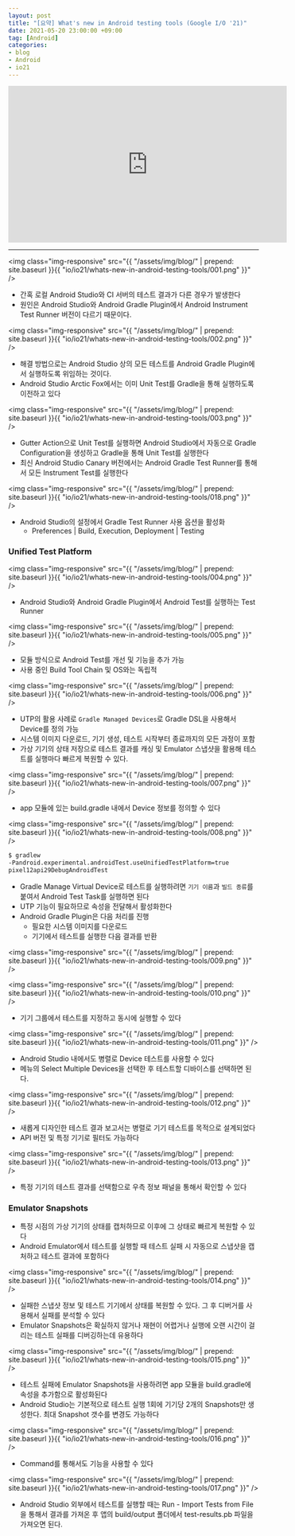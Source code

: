 ```yaml
---
layout: post
title: "[요약] What's new in Android testing tools (Google I/O '21)"
date: 2021-05-20 23:00:00 +09:00
tag: [Android]
categories:
- blog
- Android
- io21
---
```


<div class="youtube">
  <iframe width="560" height="315" src="https://www.youtube.com/embed/juEkViDyzF8" frameborder="0" allow="accelerometer; autoplay; encrypted-media; gyroscope; picture-in-picture" allowfullscreen></iframe>
</div>

<!--more-->

- - -

<img class="img-responsive" src="{{ "/assets/img/blog/" | prepend: site.baseurl }}{{ "io/io21/whats-new-in-android-testing-tools/001.png" }}" /> 

- 간혹 로컬 Android Studio와 CI 서버의 테스트 결과가 다른 경우가 발생한다
- 원인은 Android Studio와 Android Gradle Plugin에서 Android Instrument Test Runner 버전이 다르기 때문이다.

<img class="img-responsive" src="{{ "/assets/img/blog/" | prepend: site.baseurl }}{{ "io/io21/whats-new-in-android-testing-tools/002.png" }}" /> 

- 해결 방법으로는 Android Studio 상의 모든 테스트를 Android Gradle Plugin에서 실행하도록 위임하는 것이다.
- Android Studio Arctic Fox에서는 이미 Unit Test를 Gradle을 통해 실행하도록 이전하고 있다

<img class="img-responsive" src="{{ "/assets/img/blog/" | prepend: site.baseurl }}{{ "io/io21/whats-new-in-android-testing-tools/003.png" }}" /> 

- Gutter Action으로 Unit Test를 실행하면 Android Studio에서 자동으로 Gradle Configuration을 생성하고 Gradle을 통해 Unit Test를 실행한다
- 최신 Android Studio Canary 버전에서는 Android Gradle Test Runner를 통해서 모든 Instrument Test를 실행한다

<img class="img-responsive" src="{{ "/assets/img/blog/" | prepend: site.baseurl }}{{ "io/io21/whats-new-in-android-testing-tools/018.png" }}" /> 

- Android Studio의 설정에서 Gradle Test Runner 사용 옵션을 활성화
  - Preferences | Build, Execution, Deployment | Testing

### Unified Test Platform

<img class="img-responsive" src="{{ "/assets/img/blog/" | prepend: site.baseurl }}{{ "io/io21/whats-new-in-android-testing-tools/004.png" }}" /> 

- Android Studio와 Android Gradle Plugin에서 Android Test를 실행하는 Test Runner

<img class="img-responsive" src="{{ "/assets/img/blog/" | prepend: site.baseurl }}{{ "io/io21/whats-new-in-android-testing-tools/005.png" }}" /> 

- 모듈 방식으로 Android Test를 개선 및 기능을 추가 가능
- 사용 중인 Build Tool Chain 및 OS와는 독립적

<img class="img-responsive" src="{{ "/assets/img/blog/" | prepend: site.baseurl }}{{ "io/io21/whats-new-in-android-testing-tools/006.png" }}" /> 

- UTP의 활용 사례로 `Gradle Managed Devices`로 Gradle DSL을 사용해서 Device를 정의 가능
- 시스템 이미지 다운로드, 기기 생성, 테스트 시작부터 종료까지의 모든 과정이 포함
- 가상 기기의 상태 저장으로 테스트 결과를 캐싱 및 Emulator 스냅샷을 활용해 테스트를 실행마다 빠르게 복원할 수 있다.

<img class="img-responsive" src="{{ "/assets/img/blog/" | prepend: site.baseurl }}{{ "io/io21/whats-new-in-android-testing-tools/007.png" }}" /> 

- app 모듈에 있는 build.gradle 내에서 Device 정보를 정의할 수 있다

<img class="img-responsive" src="{{ "/assets/img/blog/" | prepend: site.baseurl }}{{ "io/io21/whats-new-in-android-testing-tools/008.png" }}" /> 

```bash
$ gradlew
-Pandroid.experimental.androidTest.useUnifiedTestPlatform=true
pixel12api29DebugAndroidTest
```

- Gradle Manage Virtual Device로 테스트를 실행하려면 `기기 이름`과 `빌드 종류`를 붙여서 Android Test Task를 실행하면 된다
- UTP 기능이 필요하므로 속성을 전달해서 활성화한다
- Android Gradle Plugin은 다음 처리를 진행
  - 필요한 시스템 이미지를 다운로드
  - 기기에서 테스트를 실행한 다음 결과를 반환

<img class="img-responsive" src="{{ "/assets/img/blog/" | prepend: site.baseurl }}{{ "io/io21/whats-new-in-android-testing-tools/009.png" }}" /> 

<img class="img-responsive" src="{{ "/assets/img/blog/" | prepend: site.baseurl }}{{ "io/io21/whats-new-in-android-testing-tools/010.png" }}" /> 

- 기기 그룹에서 테스트를 지정하고 동시에 실행할 수 있다

<img class="img-responsive" src="{{ "/assets/img/blog/" | prepend: site.baseurl }}{{ "io/io21/whats-new-in-android-testing-tools/011.png" }}" /> 

- Android Studio 내에서도 병렬로 Device 테스트를 사용할 수 있다
- 메뉴의 Select Multiple Devices을 선택한 후 테스트할 디바이스를 선택하면 된다.

<img class="img-responsive" src="{{ "/assets/img/blog/" | prepend: site.baseurl }}{{ "io/io21/whats-new-in-android-testing-tools/012.png" }}" /> 

- 새롭게 디자인한 테스트 결과 보고서는 병렬로 기기 테스트를 목적으로 설계되었다
- API 버전 및 특정 기기로 필터도 가능하다

<img class="img-responsive" src="{{ "/assets/img/blog/" | prepend: site.baseurl }}{{ "io/io21/whats-new-in-android-testing-tools/013.png" }}" /> 

- 특정 기기의 테스트 결과를 선택함으로 우측 정보 패널을 통해서 확인할 수 있다

### Emulator Snapshots

- 특정 시점의 가상 기기의 상태를 캡처하므로 이후에 그 상태로 빠르게 복원할 수 있다
- Android Emulator에서 테스트를 실행할 때 테스트 실패 시 자동으로 스냅샷을 캡처하고 테스트 결과에 포함하다

<img class="img-responsive" src="{{ "/assets/img/blog/" | prepend: site.baseurl }}{{ "io/io21/whats-new-in-android-testing-tools/014.png" }}" /> 

- 실패한 스냅샷 정보 및 테스트 기기에서 상태를 복원할 수 있다. 그 후 디버거를 사용해서 실패를 분석할 수 있다
- Emulator Snapshots은 확실하지 않거나 재현이 어렵거나 실행에 오랜 시간이 걸리는 테스트 실패를 디버깅하는데 유용하다

<img class="img-responsive" src="{{ "/assets/img/blog/" | prepend: site.baseurl }}{{ "io/io21/whats-new-in-android-testing-tools/015.png" }}" /> 

- 테스트 실패에 Emulator Snapshots을 사용하려면 app 모듈을 build.gradle에 속성을 추가함으로 활성화된다
- Android Studio는 기본적으로 테스트 실행 1회에 기기당 2개의 Snapshots만 생성한다. 최대 Snapshot 갯수를 변경도 가능하다

<img class="img-responsive" src="{{ "/assets/img/blog/" | prepend: site.baseurl }}{{ "io/io21/whats-new-in-android-testing-tools/016.png" }}" /> 

- Command를 통해서도 기능을 사용할 수 있다

<img class="img-responsive" src="{{ "/assets/img/blog/" | prepend: site.baseurl }}{{ "io/io21/whats-new-in-android-testing-tools/017.png" }}" /> 

- Android Studio 외부에서 테스트를 실행할 때는 Run - Import Tests from File을 통해서 결과를 가져온 후 앱의 build/output 폴더에서 test-results.pb 파일을 가져오면 된다.